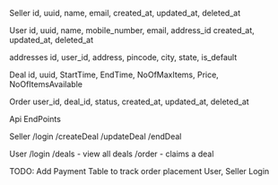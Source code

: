 Seller
id, uuid, name, email, created_at, updated_at, deleted_at

User
id, uuid, name, mobile_number, email, address_id
created_at, updated_at, deleted_at

addresses
id, user_id, address, pincode, city, state, is_default

Deal
id, uuid, StartTime, EndTime, NoOfMaxItems, Price, NoOfItemsAvailable

Order
user_id, deal_id, status, created_at, updated_at, deleted_at

Api EndPoints

Seller
    /login
    /createDeal
    /updateDeal
    /endDeal


User
    /login
    /deals - view all deals
    /order - claims a deal
    



TODO:
Add Payment Table to track order placement
User, Seller Login
